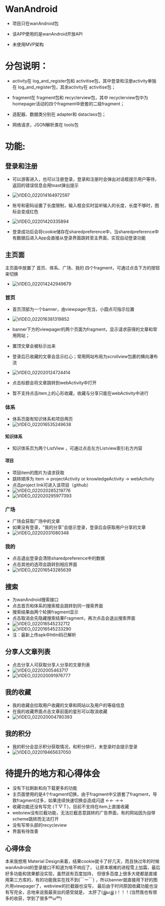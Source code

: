 # WanAndroid
* 项目只在wanAndroid包

* 该APP使用的是wanAndroid开放API  

* 未使用MVP架构

# 分包说明：
* activity在 log_and_register包和 activitise包，其中登录和注册activity单独在 log_and_register包，其余activity在 activitise包； 

* fragment在 fragment包和 recyclerview包，其中 recyclerview包中为homepager活动的四个fragment中嵌套的二级fragment；  

* 适配器、数据类分别在 adapter和 dataclass包； 

* 网络请求，JSON解析类在 tools包

# 功能:

## 登录和注册


* 可以游客进入，也可以注册登录，登录和注册时会弹出对话框提示用户等待，返回的错误信息会用toast弹出提示
* ![VIDEO_022014164972597](https://user-images.githubusercontent.com/73435804/108591477-f0b21c00-73a3-11eb-98d1-a08f1e231fe8.gif)

* 账号和密码设置了长度限制，输入框会实时监听输入的长度，长度不够时，图标会变成红色
* ![VIDEO_02201420335894](https://user-images.githubusercontent.com/73435804/108591432-b2b4f800-73a3-11eb-8879-d735d1fc1e40.gif)

* 登录成功后会将cookie储存在sharedpreference中，当sharedpreference中有数据后进入App会直接从登录界面跳转至主界面，实现自动登录功能

## 主页面
主页面中放置了 首页、体系、广场、我的 四个fragment，可通过点击下方的按钮来切换
* ![VIDEO_022014242949679](https://user-images.githubusercontent.com/73435804/108591542-3ec71f80-73a4-11eb-9a5e-5d18f58c2ff5.gif)

### 首页
* 首页顶部为一个banner，由viewpager充当，小圆点可指示位置
* ![VIDEO_022016381319852](https://user-images.githubusercontent.com/73435804/108591591-76ce6280-73a4-11eb-9faf-0d42ddce43a5.gif)

* banner下方的viewpager的两个页面为fragment，显示请求获得的文章和常用网站；
* 置顶文章会被标示出来
* 登录后已收藏的文章会显示红心；常用网站布局为scrollview包裹的横向瀑布流 
* ![VIDEO_022020124724414](https://user-images.githubusercontent.com/73435804/108594957-0af5f500-73b8-11eb-91d6-6cdee5dccbdd.gif)

* 点击标题会将文章跳转到webActivity中打开

* 暂不支持点击item上的心形收藏，收藏与分享只能在webActivity中进行
### 体系
* 体系页面有知识体系和项目两页
* ![VIDEO_022016535249638](https://user-images.githubusercontent.com/73435804/108593519-20b2ec80-73af-11eb-967a-49f9f0c2c551.gif)

#### 知识体系 
* 知识体系页为两个ListView ，可通过点击左方Listview索引右方内容
#### 项目 
* 项目item的图片为请求获取  
* 跳转顺序为 item → projectActivity or knowledgeActivity → webActivity
* 点击project link可进入该项目（github）
* ![VIDEO_022020285219776](https://user-images.githubusercontent.com/73435804/108595331-4d203600-73ba-11eb-9f8d-55d7e28ace61.gif)
* ![VIDEO_022020295977393](https://user-images.githubusercontent.com/73435804/108595463-f9fab300-73ba-11eb-84ff-c8247e211c2b.gif)


### 广场
* 广场会获取广场中的文章
* 如果没有登录，"我的分享″会提示登录，登录后会获取用户分享的文章
* ![VIDEO_02202031080348](https://user-images.githubusercontent.com/73435804/108595516-39290400-73bb-11eb-98c5-d20ce15f0fc2.gif)

### 我的
* 点击退出登录会清除sharedpreference中的数据
* 点击其他的选项会跳转到相应界面
* ![VIDEO_022016543285639](https://user-images.githubusercontent.com/73435804/108593833-227daf80-73b1-11eb-86ae-ef6dfe83bb2d.gif)
## 搜索 
* 为wanAndroid搜索接口
* 点击首页和体系的搜索框会跳转到同一搜索界面
* 搜索结果由两个轮换fragment显示 
* 点击取消会先隐藏搜索结果Fragment，再次点击会退出搜索界面
* ![VIDEO_022016545232712](https://user-images.githubusercontent.com/73435804/108593980-0a5a6000-73b2-11eb-9d0d-a577102ea96c.gif)
* ![VIDEO_022016545233290](https://user-images.githubusercontent.com/73435804/108594086-c6b42600-73b2-11eb-9cdb-947d89342c16.gif)
* 注：最新上传apk中htlm码已解析

## 分享人文章列表
* 点击分享人可获取分享人分享的文章列表
* ![VIDEO_02202005463717](https://user-images.githubusercontent.com/73435804/108594813-1694ec00-73b7-11eb-832d-ec82e9d79473.gif)
* ![VIDEO_022020091976777](https://user-images.githubusercontent.com/73435804/108594891-98851500-73b7-11eb-9734-84c7a1385552.gif)

## 我的收藏 
* 我的收藏会拉取用户收藏的文章和网站以及用户的等级信息
* 在我的收藏界面点击文章前面的星形可以取消收藏 
* ![VIDEO_022020004780393](https://user-images.githubusercontent.com/73435804/108594714-8787d400-73b6-11eb-9693-481a25782384.gif)

## 我的积分 
* 我的积分会显示积分获取情况，和积分排行，未登录时会提示登录 
* ![VIDEO_022019465637050](https://user-images.githubusercontent.com/73435804/108594382-b8ffa000-73b4-11eb-88a1-9ef8f9e6bef0.gif)

# 待提升的地方和心得体会
* 没有下拉刷新和向下载更多的功能 
* 主页面使用的是4个fragment切换，由于fragment中又嵌套了fragment，导致fragment过多，如果连续快速切换会造成闪退 ←_← →_→
* 收藏功能还没有写完 (Ｔ▽Ｔ)，目前不支持在item上直接收藏
* webview没有拦截功能，无法拦截恶意跳转的广告界面，有的网站因为自带scheme跳转而无法打开
* 没有写带头部的recycleview
* 界面有待改善
## 心得体会
本来我想用 Material Design来着，结果cookie就卡了好几天，而且快过年的时候wanAndroid的登录接口不知道为啥不响应了，
让原本艰难的进程雪上加霜，最后好多功能和效果都没实现，虽然说有百度加持，
但很多百度上很多大佬都是直接用第三方库的，有的功能我实在找不到(￣ー￣)
，所以banner就直接用下好的图片用viewpager了，webview的拦截器也没写，
最后由于时间原因收藏功能也没有写完全，总地来说我最突出的感受就是，
太肝了(இωஇ )！！！(当然我也有很多的收获，学到了很多罒ω罒)








